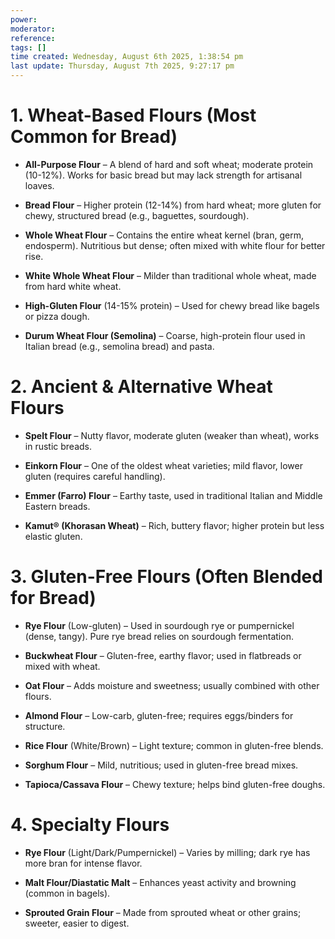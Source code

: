 ```yaml
---
power: 
moderator:
reference:
tags: []
time created: Wednesday, August 6th 2025, 1:38:54 pm
last update: Thursday, August 7th 2025, 9:27:17 pm
---
```

# **1. Wheat-Based Flours (Most Common for Bread)**

- **All-Purpose Flour** – A blend of hard and soft wheat; moderate protein (10-12%). Works for basic bread but may lack strength for artisanal loaves.
    
- **Bread Flour** – Higher protein (12-14%) from hard wheat; more gluten for chewy, structured bread (e.g., baguettes, sourdough).
    
- **Whole Wheat Flour** – Contains the entire wheat kernel (bran, germ, endosperm). Nutritious but dense; often mixed with white flour for better rise.
    
- **White Whole Wheat Flour** – Milder than traditional whole wheat, made from hard white wheat.
    
- **High-Gluten Flour** (14-15% protein) – Used for chewy bread like bagels or pizza dough.
    
- **Durum Wheat Flour (Semolina)** – Coarse, high-protein flour used in Italian bread (e.g., semolina bread) and pasta.
    

# **2. Ancient & Alternative Wheat Flours**

- **Spelt Flour** – Nutty flavor, moderate gluten (weaker than wheat), works in rustic breads.
    
- **Einkorn Flour** – One of the oldest wheat varieties; mild flavor, lower gluten (requires careful handling).
    
- **Emmer (Farro) Flour** – Earthy taste, used in traditional Italian and Middle Eastern breads.
    
- **Kamut® (Khorasan Wheat)** – Rich, buttery flavor; higher protein but less elastic gluten.
    

# **3. Gluten-Free Flours (Often Blended for Bread)**

- **Rye Flour** (Low-gluten) – Used in sourdough rye or pumpernickel (dense, tangy). Pure rye bread relies on sourdough fermentation.
    
- **Buckwheat Flour** – Gluten-free, earthy flavor; used in flatbreads or mixed with wheat.
    
- **Oat Flour** – Adds moisture and sweetness; usually combined with other flours.
    
- **Almond Flour** – Low-carb, gluten-free; requires eggs/binders for structure.
    
- **Rice Flour** (White/Brown) – Light texture; common in gluten-free blends.
    
- **Sorghum Flour** – Mild, nutritious; used in gluten-free bread mixes.
    
- **Tapioca/Cassava Flour** – Chewy texture; helps bind gluten-free doughs.
    

# **4. Specialty Flours**

- **Rye Flour** (Light/Dark/Pumpernickel) – Varies by milling; dark rye has more bran for intense flavor.
    
- **Malt Flour/Diastatic Malt** – Enhances yeast activity and browning (common in bagels).
    
- **Sprouted Grain Flour** – Made from sprouted wheat or other grains; sweeter, easier to digest.